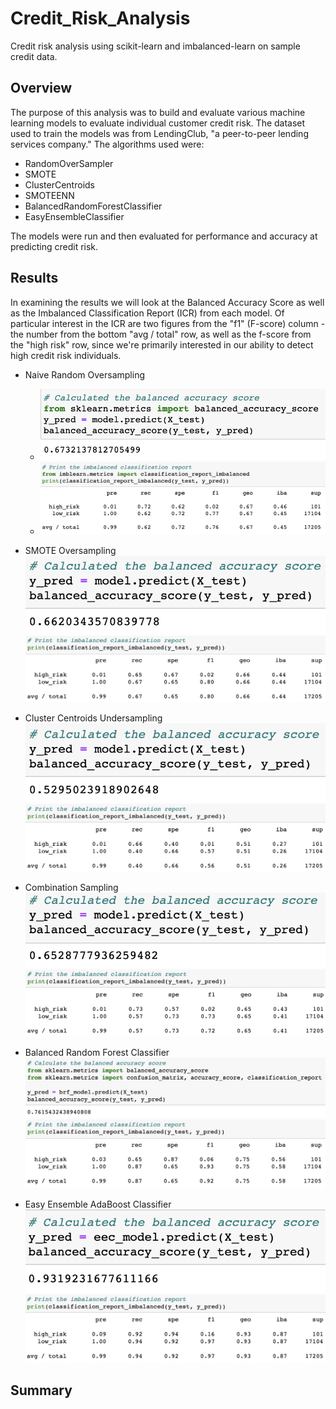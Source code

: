 # Credit_Risk_Analysis
Credit risk analysis using scikit-learn and imbalanced-learn on sample credit data.

## Overview
The purpose of this analysis was to build and evaluate various machine learning models to evaluate individual customer credit risk. The dataset used to train the models was from LendingClub, "a peer-to-peer lending services company." The algorithms used were:
* RandomOverSampler
* SMOTE
* ClusterCentroids
* SMOTEENN
* BalancedRandomForestClassifier
* EasyEnsembleClassifier

The models were run and then evaluated for performance and accuracy at predicting credit risk.

## Results
In examining the results we will look at the Balanced Accuracy Score as well as the Imbalanced Classification Report (ICR) from each model. Of particular interest in the ICR are two figures from the "f1" (F-score) column - the number from the bottom "avg / total" row, as well as the f-score from the "high risk" row, since we're primarily interested in our ability to detect high credit risk individuals.

* Naive Random Oversampling
    * ![Random Oversampling Balanced Accuracy Score](images/ros_bal_acc.png)
    * ![Random Oversampling Imbalanced Classifications Report](images/ros_imbal_class.png)

* SMOTE Oversampling
![SMOTE Oversampling Balanced Accuracy Score](images/smote_bal_acc.png)
![SMOTE Oversampling Imbalanced Classifications Report](images/smote_imbal_class.png)

* Cluster Centroids Undersampling
![Cluster Centroids Undersampling Balanced Accuracy Score](images/ccu_bal_acc.png)
![Cluster Centroids Undersampling Imbalanced Classifications Report](images/ccu_imbal_class.png)

* Combination Sampling
![Combination Sampling Balanced Accuracy Score](images/combsamp_bal_acc.png)
![Combination Sampling Imbalanced Classifications Report](images/combsamp_imbal_class.png)

* Balanced Random Forest Classifier
![Balanced Random Forest Classifier Balanced Accuracy Score](images/brfc_bal_acc.png)
![Balanced Random Forest Classifier Imbalanced Classifications Report](images/brfc_imbal_class.png)

* Easy Ensemble AdaBoost Classifier
![Easy Ensemble AdaBoost Classifier Balanced Accuracy Score](images/eec_bal_acc.png)
![Easy Ensemble AdaBoost Classifier Imbalanced Classifications Report](images/eec_imbal_class.png)

## Summary
